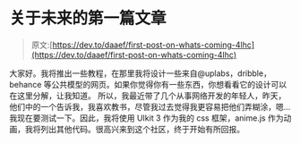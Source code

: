 # 关于未来的第一篇文章

> 原文:[https://dev.to/daaef/first-post-on-whats-coming-4lhc](https://dev.to/daaef/first-post-on-whats-coming-4lhc)

大家好。我将推出一些教程，在那里我将设计一些来自@uplabs，dribble，behance 等公共模型的网页。如果你觉得你有一些东西，你想看看它的设计可以在这里分解，让我知道。
所以，我最近带了几个从事网络开发的年轻人，昨天，他们中的一个告诉我，我喜欢教书，尽管我过去觉得我更容易把他们弄糊涂，嗯...我现在要测试一下。因此，我将使用 UIkit 3 作为我的 css 框架，anime.js 作为动画，我将列出其他代码。很高兴来到这个社区，终于开始有所回报。